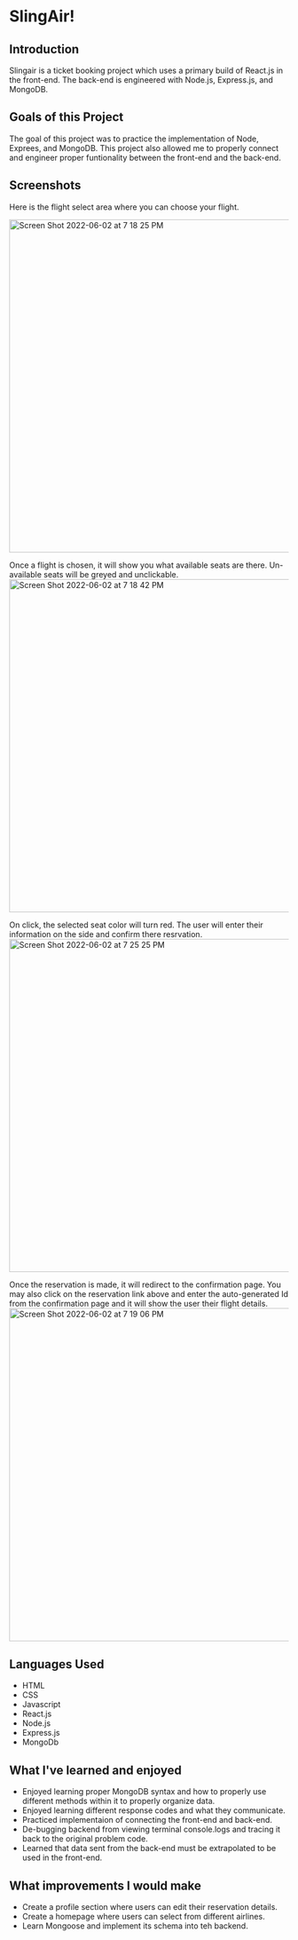 # SlingAir!

## Introduction

Slingair is a ticket booking project which uses a primary build of React.js in the front-end. The back-end is engineered with Node.js, Express.js, and MongoDB.

## Goals of this Project

The goal of this project was to practice the implementation of Node, Exprees, and MongoDB. This project also allowed me to properly connect and engineer proper funtionality between the front-end and the back-end.

## Screenshots 

Here is the flight select area where you can choose your flight.

<img width="600" alt="Screen Shot 2022-06-02 at 7 18 25 PM" src="https://user-images.githubusercontent.com/91749487/171753568-83cd735a-e1a2-42bf-bdd0-b7e75ad77b78.png">

Once a flight is chosen, it will show you what available seats are there. Un-available seats will be greyed and unclickable. 
<img width="600" alt="Screen Shot 2022-06-02 at 7 18 42 PM" src="https://user-images.githubusercontent.com/91749487/171753612-645426c3-a95e-4936-8078-2ca1e5315836.png">

On click, the selected seat color will turn red. The user will enter their information on the side and confirm there resrvation.
<img width="600" alt="Screen Shot 2022-06-02 at 7 25 25 PM" src="https://user-images.githubusercontent.com/91749487/171754024-c92ae6b0-7b5d-4c52-ae4e-f63d0b85017b.png">

Once the reservation is made, it will redirect to the confirmation page. You may also click on the reservation link above and enter the auto-generated Id from the confirmation page and it will show the user their flight details.
<img width="600" alt="Screen Shot 2022-06-02 at 7 19 06 PM" src="https://user-images.githubusercontent.com/91749487/171925001-8de2d0cb-51d3-4b89-b8de-28e410de6b84.png">

## Languages Used

- HTML
- CSS
- Javascript
- React.js
- Node.js
- Express.js
- MongoDb

## What I've learned and enjoyed

- Enjoyed learning proper MongoDB syntax and how to properly use different methods within it to properly organize data.
- Enjoyed learning different response codes and what they communicate.
- Practiced implementaion of connecting the front-end and back-end.
- De-bugging backend from viewing terminal console.logs and tracing it back to the original problem code.
- Learned that data sent from the back-end must be extrapolated to be used in the front-end.

## What improvements I would make

- Create a profile section where users can edit their reservation details.
- Create a homepage where users can select from different airlines. 
- Learn Mongoose and implement its schema into teh backend.



